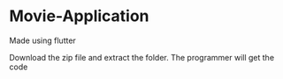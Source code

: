 # Movie-Application
Made using flutter

Download the zip file and extract the folder. The programmer will get the code
